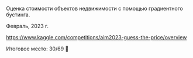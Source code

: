 Оценка стоимости объектов недвижимости с помощью градиентного бустинга.

Февраль, 2023 г.

https://www.kaggle.com/competitions/aim2023-guess-the-price/overview

Итоговое место: 30/69 😬
